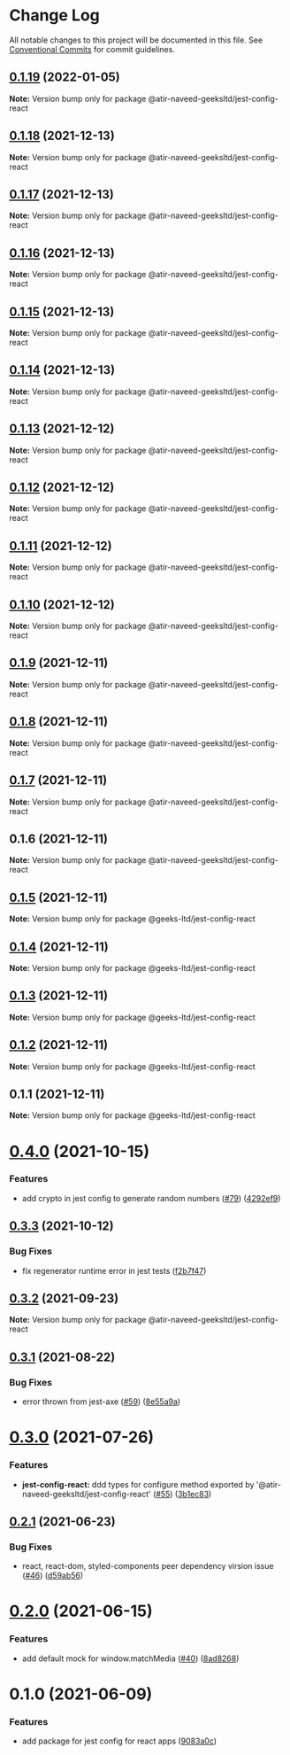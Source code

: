 # Change Log

All notable changes to this project will be documented in this file.
See [Conventional Commits](https://conventionalcommits.org) for commit guidelines.

## [0.1.19](https://github.com/atir-naveed-geeksltd/react-config/compare/@atir-naveed-geeksltd/jest-config-react@0.1.13...@atir-naveed-geeksltd/jest-config-react@0.1.19) (2022-01-05)

**Note:** Version bump only for package @atir-naveed-geeksltd/jest-config-react





## [0.1.18](https://github.com/atir-naveed-geeksltd/react-config/compare/@atir-naveed-geeksltd/jest-config-react@0.1.13...@atir-naveed-geeksltd/jest-config-react@0.1.18) (2021-12-13)

**Note:** Version bump only for package @atir-naveed-geeksltd/jest-config-react





## [0.1.17](https://github.com/atir-naveed-geeksltd/react-config/compare/@atir-naveed-geeksltd/jest-config-react@0.1.13...@atir-naveed-geeksltd/jest-config-react@0.1.17) (2021-12-13)

**Note:** Version bump only for package @atir-naveed-geeksltd/jest-config-react





## [0.1.16](https://github.com/atir-naveed-geeksltd/react-config/compare/@atir-naveed-geeksltd/jest-config-react@0.1.13...@atir-naveed-geeksltd/jest-config-react@0.1.16) (2021-12-13)

**Note:** Version bump only for package @atir-naveed-geeksltd/jest-config-react






## [0.1.15](https://github.com/atir-naveed-geeksltd/react-config/compare/@atir-naveed-geeksltd/jest-config-react@0.1.13...@atir-naveed-geeksltd/jest-config-react@0.1.15) (2021-12-13)

**Note:** Version bump only for package @atir-naveed-geeksltd/jest-config-react





## [0.1.14](https://github.com/atir-naveed-geeksltd/react-config/compare/@atir-naveed-geeksltd/jest-config-react@0.1.13...@atir-naveed-geeksltd/jest-config-react@0.1.14) (2021-12-13)

**Note:** Version bump only for package @atir-naveed-geeksltd/jest-config-react





## [0.1.13](https://github.com/atir-naveed-geeksltd/react-config/compare/@atir-naveed-geeksltd/jest-config-react@0.1.12...@atir-naveed-geeksltd/jest-config-react@0.1.13) (2021-12-12)

**Note:** Version bump only for package @atir-naveed-geeksltd/jest-config-react





## [0.1.12](https://github.com/atir-naveed-geeksltd/react-config/compare/@atir-naveed-geeksltd/jest-config-react@0.1.11...@atir-naveed-geeksltd/jest-config-react@0.1.12) (2021-12-12)

**Note:** Version bump only for package @atir-naveed-geeksltd/jest-config-react





## [0.1.11](https://github.com/atir-naveed-geeksltd/react-config/compare/@atir-naveed-geeksltd/jest-config-react@0.1.10...@atir-naveed-geeksltd/jest-config-react@0.1.11) (2021-12-12)

**Note:** Version bump only for package @atir-naveed-geeksltd/jest-config-react





## [0.1.10](https://github.com/atir-naveed-geeksltd/react-config/compare/@atir-naveed-geeksltd/jest-config-react@0.1.9...@atir-naveed-geeksltd/jest-config-react@0.1.10) (2021-12-12)

**Note:** Version bump only for package @atir-naveed-geeksltd/jest-config-react





## [0.1.9](https://github.com/atir-naveed-geeksltd/react-config/compare/@atir-naveed-geeksltd/jest-config-react@0.1.8...@atir-naveed-geeksltd/jest-config-react@0.1.9) (2021-12-11)

**Note:** Version bump only for package @atir-naveed-geeksltd/jest-config-react





## [0.1.8](https://github.com/atir-naveed-geeksltd/react-config/compare/@atir-naveed-geeksltd/jest-config-react@0.1.7...@atir-naveed-geeksltd/jest-config-react@0.1.8) (2021-12-11)

**Note:** Version bump only for package @atir-naveed-geeksltd/jest-config-react





## [0.1.7](https://github.com/atir-naveed-geeksltd/react-config/compare/@atir-naveed-geeksltd/jest-config-react@0.1.6...@atir-naveed-geeksltd/jest-config-react@0.1.7) (2021-12-11)

**Note:** Version bump only for package @atir-naveed-geeksltd/jest-config-react





## 0.1.6 (2021-12-11)

**Note:** Version bump only for package @atir-naveed-geeksltd/jest-config-react






## [0.1.5](https://github.com/atir-naveed-geeksltd/react-config/compare/@geeks-ltd/jest-config-react@0.1.4...@geeks-ltd/jest-config-react@0.1.5) (2021-12-11)

**Note:** Version bump only for package @geeks-ltd/jest-config-react





## [0.1.4](https://github.com/atir-naveed-geeksltd/react-config/compare/@geeks-ltd/jest-config-react@0.1.3...@geeks-ltd/jest-config-react@0.1.4) (2021-12-11)

**Note:** Version bump only for package @geeks-ltd/jest-config-react





## [0.1.3](https://github.com/atir-naveed-geeksltd/react-config/compare/@geeks-ltd/jest-config-react@0.1.2...@geeks-ltd/jest-config-react@0.1.3) (2021-12-11)

**Note:** Version bump only for package @geeks-ltd/jest-config-react





## [0.1.2](https://github.com/atir-naveed-geeksltd/react-config/compare/@geeks-ltd/jest-config-react@0.1.1...@geeks-ltd/jest-config-react@0.1.2) (2021-12-11)

**Note:** Version bump only for package @geeks-ltd/jest-config-react





## 0.1.1 (2021-12-11)

**Note:** Version bump only for package @geeks-ltd/jest-config-react






# [0.4.0](https://github.com/medly/configs/compare/@atir-naveed-geeksltd/jest-config-react@0.3.3...@atir-naveed-geeksltd/jest-config-react@0.4.0) (2021-10-15)


### Features

* add crypto in jest config to generate random numbers ([#79](https://github.com/medly/configs/issues/79)) ([4292ef9](https://github.com/medly/configs/commit/4292ef9bd5d30a14bfec6c371deb8a9283f09f51))





## [0.3.3](https://github.com/medly/configs/compare/@atir-naveed-geeksltd/jest-config-react@0.3.2...@atir-naveed-geeksltd/jest-config-react@0.3.3) (2021-10-12)


### Bug Fixes

* fix regenerator runtime error in jest tests ([f2b7f47](https://github.com/medly/configs/commit/f2b7f47820df7317f67602ba53e9536cb585831f))





## [0.3.2](https://github.com/medly/configs/compare/@atir-naveed-geeksltd/jest-config-react@0.3.1...@atir-naveed-geeksltd/jest-config-react@0.3.2) (2021-09-23)

**Note:** Version bump only for package @atir-naveed-geeksltd/jest-config-react





## [0.3.1](https://github.com/medly/configs/compare/@atir-naveed-geeksltd/jest-config-react@0.3.0...@atir-naveed-geeksltd/jest-config-react@0.3.1) (2021-08-22)


### Bug Fixes

* error thrown from jest-axe ([#59](https://github.com/medly/configs/issues/59)) ([8e55a9a](https://github.com/medly/configs/commit/8e55a9acd4f51844d71d3193448defecc7544097))





# [0.3.0](https://github.com/medly/configs/compare/@atir-naveed-geeksltd/jest-config-react@0.2.1...@atir-naveed-geeksltd/jest-config-react@0.3.0) (2021-07-26)


### Features

* **jest-config-react:** ddd types for configure method exported by '@atir-naveed-geeksltd/jest-config-react' ([#55](https://github.com/medly/configs/issues/55)) ([3b1ec83](https://github.com/medly/configs/commit/3b1ec83c981a742d4ae3e3c0186d1d757e2c96b4))





## [0.2.1](https://github.com/medly/configs/compare/@atir-naveed-geeksltd/jest-config-react@0.2.0...@atir-naveed-geeksltd/jest-config-react@0.2.1) (2021-06-23)


### Bug Fixes

* react, react-dom, styled-components peer dependency virsion issue ([#46](https://github.com/medly/configs/issues/46)) ([d59ab56](https://github.com/medly/configs/commit/d59ab563076c1a835046ac9221f96fa4241f0b34))





# [0.2.0](https://github.com/medly/configs/compare/@atir-naveed-geeksltd/jest-config-react@0.1.0...@atir-naveed-geeksltd/jest-config-react@0.2.0) (2021-06-15)


### Features

* add default mock for window.matchMedia ([#40](https://github.com/medly/configs/issues/40)) ([8ad8268](https://github.com/medly/configs/commit/8ad8268a5e5e7bc37db4b9e7ea3a82b2c23065a4))





# 0.1.0 (2021-06-09)


### Features

* add package for jest config for react apps ([9083a0c](https://github.com/medly/configs/commit/9083a0c54af5cf0d9ad7c6d23a3e6d410ab30845))
